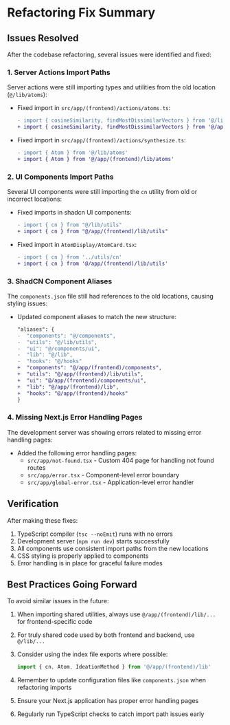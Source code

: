 # Refactoring Fix Summary

## Issues Resolved

After the codebase refactoring, several issues were identified and fixed:

### 1. Server Actions Import Paths

Server actions were still importing types and utilities from the old location (`@/lib/atoms`):

- Fixed import in `src/app/(frontend)/actions/atoms.ts`:

  ```diff
  - import { cosineSimilarity, findMostDissimilarVectors } from '@/lib/atoms'
  + import { cosineSimilarity, findMostDissimilarVectors } from '@/app/(frontend)/lib/atoms'
  ```

- Fixed import in `src/app/(frontend)/actions/synthesize.ts`:
  ```diff
  - import { Atom } from '@/lib/atoms'
  + import { Atom } from '@/app/(frontend)/lib/atoms'
  ```

### 2. UI Components Import Paths

Several UI components were still importing the `cn` utility from old or incorrect locations:

- Fixed imports in shadcn UI components:

  ```diff
  - import { cn } from "@/lib/utils"
  + import { cn } from "@/app/(frontend)/lib/utils"
  ```

- Fixed import in `AtomDisplay/AtomCard.tsx`:
  ```diff
  - import { cn } from '../utils/cn'
  + import { cn } from '@/app/(frontend)/lib/utils'
  ```

### 3. ShadCN Component Aliases

The `components.json` file still had references to the old locations, causing styling issues:

- Updated component aliases to match the new structure:
  ```diff
  "aliases": {
  -  "components": "@/components",
  -  "utils": "@/lib/utils",
  -  "ui": "@/components/ui",
  -  "lib": "@/lib",
  -  "hooks": "@/hooks"
  +  "components": "@/app/(frontend)/components",
  +  "utils": "@/app/(frontend)/lib/utils",
  +  "ui": "@/app/(frontend)/components/ui",
  +  "lib": "@/app/(frontend)/lib",
  +  "hooks": "@/app/(frontend)/hooks"
  }
  ```

### 4. Missing Next.js Error Handling Pages

The development server was showing errors related to missing error handling pages:

- Added the following error handling pages:
  - `src/app/not-found.tsx` - Custom 404 page for handling not found routes
  - `src/app/error.tsx` - Component-level error boundary
  - `src/app/global-error.tsx` - Application-level error handler

## Verification

After making these fixes:

1. TypeScript compiler (`tsc --noEmit`) runs with no errors
2. Development server (`npm run dev`) starts successfully
3. All components use consistent import paths from the new locations
4. CSS styling is properly applied to components
5. Error handling is in place for graceful failure modes

## Best Practices Going Forward

To avoid similar issues in the future:

1. When importing shared utilities, always use `@/app/(frontend)/lib/...` for frontend-specific code
2. For truly shared code used by both frontend and backend, use `@/lib/...`
3. Consider using the index file exports where possible:

   ```typescript
   import { cn, Atom, IdeationMethod } from '@/app/(frontend)/lib'
   ```

4. Remember to update configuration files like `components.json` when refactoring imports
5. Ensure your Next.js application has proper error handling pages
6. Regularly run TypeScript checks to catch import path issues early
